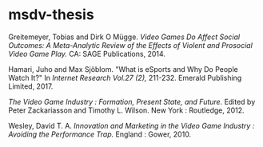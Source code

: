 # msdv-thesis

Greitemeyer, Tobias and Dirk O Mügge. *Video Games Do Affect Social Outcomes: A Meta-Analytic Review of the Effects of Violent and Prosocial Video Game Play.* CA: SAGE Publications, 2014.

Hamari, Juho and Max Sjöblom. "What is eSports and Why Do People Watch It?" In *Internet Research Vol.27 (2),* 211-232. Emerald Publishing Limited, 2017.

*The Video Game Industry : Formation, Present State, and Future.* Edited by Peter Zackariasson and Timothy L. Wilson. New York : Routledge, 2012.

Wesley, David T. A. *Innovation and Marketing in the Video Game Industry : Avoiding the Performance Trap.* England : Gower, 2010.



